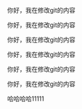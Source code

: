 你好，我在修改git的内容

你好，我在修改git的内容

你好，我在修改git的内容

你好，我在修改git的内容



你好，我在修改git的内容



你好，我在修改git的内容

哈哈哈哈11111

